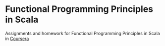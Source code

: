 # Functional Programming Principles in Scala
Assignments and homework for Functional Programming Principles in Scala in [Coursera](https://www.coursera.org/learn/progfun1)

